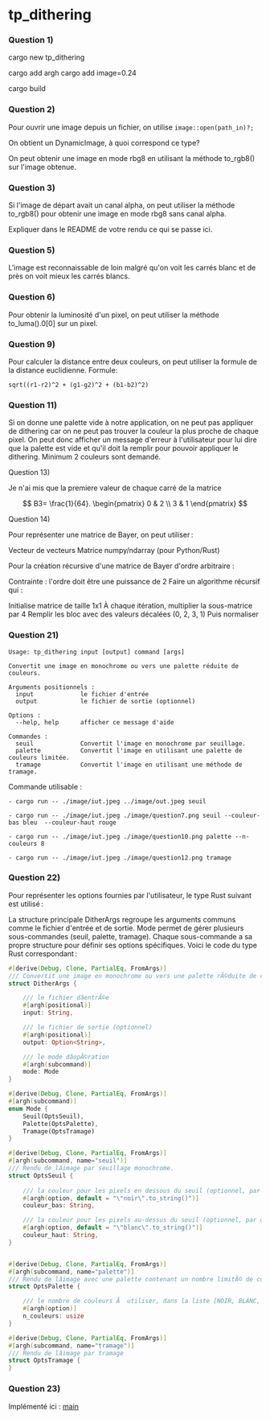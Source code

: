 # tp_dithering

### Question 1)

cargo new tp_dithering

cargo add argh
cargo add image=0.24

cargo build

### Question 2)

Pour ouvrir une image depuis un fichier, on utilise 
```image::open(path_in)?;``` 

On obtient un DynamicImage, à quoi correspond ce type?

On peut obtenir une image en mode rbg8 en utilisant la méthode to_rgb8() sur l'image obtenue.


### Question 3)

Si l'image de départ avait un canal alpha, on peut utiliser la méthode to_rgb8() pour obtenir une image en mode rbg8 sans canal alpha.

Expliquer dans le README de votre rendu ce qui se passe ici.

### Question 5)

L'image est reconnaissable de loin malgré qu'on voit les carrés blanc et de près on voit mieux les carrés blancs.

### Question 6)

Pour obtenir la luminosité d'un pixel, on peut utiliser la méthode to_luma().0[0] sur un pixel.

### Question 9)

Pour calculer la distance entre deux couleurs, on peut utiliser la formule de la distance euclidienne.
Formule:

```sqrt((r1-r2)^2 + (g1-g2)^2 + (b1-b2)^2)```

### Question 11)

Si on donne une palette vide à notre application, on ne peut pas appliquer de dithering car on ne peut pas trouver la couleur la plus proche de chaque pixel. On peut donc afficher un message d'erreur à l'utilisateur pour lui dire que la palette est vide et qu'il doit la remplir pour pouvoir appliquer le dithering. Minimum 2 couleurs sont demandé.

Question 13)

Je n'ai mis que la premiere valeur de chaque carré de la matrice

$$
B3= \frac{1}{64}.
\begin{pmatrix}
0 & 2 \\
3 & 1 
\end{pmatrix}
$$

Question 14)

Pour représenter une matrice de Bayer, on peut utiliser :


Vecteur de vecteurs
Matrice numpy/ndarray (pour Python/Rust)

Pour la création récursive d'une matrice de Bayer d'ordre arbitraire :

Contrainte : l'ordre doit être une puissance de 2
Faire un algorithme récursif qui :

Initialise matrice de taille 1x1
À chaque itération, multiplier la sous-matrice par 4
Remplir les bloc avec des valeurs décalées (0, 2, 3, 1)
Puis normaliser






### Question 21)

```
Usage: tp_dithering input [output] command [args]

Convertit une image en monochrome ou vers une palette réduite de couleurs.

Arguments positionnels :
  input             le fichier d'entrée
  output            le fichier de sortie (optionnel)

Options :
  --help, help      afficher ce message d'aide

Commandes :
  seuil             Convertit l'image en monochrome par seuillage.
  palette           Convertit l'image en utilisant une palette de couleurs limitée.
  tramage           Convertit l'image en utilisant une méthode de tramage.
```

Commande utilisable : 
```
- cargo run -- ./image/iut.jpeg ../image/out.jpeg seuil

- cargo run -- ./image/iut.jpeg ./image/question7.png seuil --couleur-bas bleu  --couleur-haut rouge

- cargo run -- ./image/iut.jpeg ./image/question10.png palette --n-couleurs 8

- cargo run -- ./image/iut.jpeg ./image/question12.png tramage
```

### Question 22)

Pour représenter les options fournies par l'utilisateur, le type Rust suivant est utilisé :

La structure principale DitherArgs regroupe les arguments communs comme le fichier d'entrée et de sortie.
Mode permet de gérer plusieurs sous-commandes (seuil, palette, tramage).
Chaque sous-commande a sa propre structure pour définir ses options spécifiques.
Voici le code du type Rust correspondant :

```rust
#[derive(Debug, Clone, PartialEq, FromArgs)]
/// Convertit une image en monochrome ou vers une palette rÃ©duite de couleurs.
struct DitherArgs {

    /// le fichier dâentrÃ©e
    #[argh(positional)]
    input: String,

    /// le fichier de sortie (optionnel)
    #[argh(positional)]
    output: Option<String>,

    /// le mode dâopÃ©ration
    #[argh(subcommand)]
    mode: Mode
}

#[derive(Debug, Clone, PartialEq, FromArgs)]
#[argh(subcommand)]
enum Mode {
    Seuil(OptsSeuil),
    Palette(OptsPalette),
    Tramage(OptsTramage)
}

#[derive(Debug, Clone, PartialEq, FromArgs)]
#[argh(subcommand, name="seuil")]
/// Rendu de lâimage par seuillage monochrome.
struct OptsSeuil {
    
    /// la couleur pour les pixels en dessous du seuil (optionnel, par défaut noir)
    #[argh(option, default = "\"noir\".to_string()")]
    couleur_bas: String,

    /// la couleur pour les pixels au-dessus du seuil (optionnel, par défaut blanc)
    #[argh(option, default = "\"blanc\".to_string()")]
    couleur_haut: String,
}


#[derive(Debug, Clone, PartialEq, FromArgs)]
#[argh(subcommand, name="palette")]
/// Rendu de lâimage avec une palette contenant un nombre limitÃ© de couleurs
struct OptsPalette {

    /// le nombre de couleurs Ã  utiliser, dans la liste [NOIR, BLANC, ROUGE, VERT, BLEU, JAUNE, CYAN, MAGENTA]
    #[argh(option)]
    n_couleurs: usize
}

#[derive(Debug, Clone, PartialEq, FromArgs)]
#[argh(subcommand, name="tramage")]
/// Rendu de lâimage par tramage
struct OptsTramage {
}
```

### Question 23)

Implémenté ici : [main](src/main.rs)